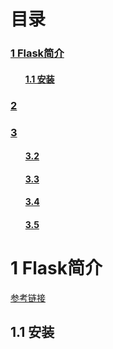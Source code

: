 # 目录

<h3><a href="#title1">1 Flask简介 </a> </h3>
	<h4><ul><a href="#title1.1">1.1 安装</a> </h4>
<h3><a href="#title2">2 </a> </h3>
<h3><a href="#title3">3 </a> </h3>
		<h4><ul><a href="#title3.1"></a> </h4>
		<h4><ul><a href="#title3.2">3.2 </a> </h4>
		<h4><ul><a href="#title3.3">3.3 </a> </h4>
		<h4><ul><a href="#title3.4">3.4 </a> </h4>
		<h4><ul><a href="#title3.5">3.5 </a> </h4>
<div style="page-break-after:always"></div>

  <h1 id="title1">1 Flask简介</h1>  
 
  [参考链接](https://dormousehole.readthedocs.io/en/latest/)

<h2 id="title1.1">1.1 安装</h1>  

  
  
 
<!--stackedit_data:
eyJoaXN0b3J5IjpbMTQzNDI0NDY0N119
-->